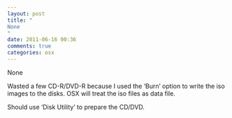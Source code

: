 ```yaml
---
layout: post
title: "
None
"
date: 2011-06-16 00:36
comments: true
categories: osx
---
```


None


Wasted a few CD-R/DVD-R because I used the ‘Burn’ option to write the iso images to the disks. OSX will treat the iso files as data file.


Should use ‘Disk Utility’ to prepare the CD/DVD.

